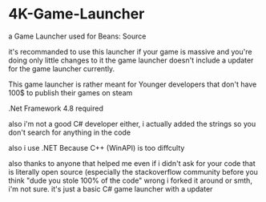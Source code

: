 # 4K-Game-Launcher

a Game Launcher used for Beans: Source

it's recommanded to use this launcher if your game is massive and you're doing only little changes to it
the game launcher doesn't include a updater for the game launcher currently.

This game launcher is rather meant for Younger developers that don't have 100$ to publish their games on steam

.Net Framework 4.8 required

also i'm not a good C# developer either, i actually added the strings so you don't search for anything in the code 

also i use .NET Because C++ (WinAPI) is too diffculty

also thanks to anyone that helped me even if i didn't ask for your code that is literally open source (especially the stackoverflow community
before you think "dude you stole 100% of the code"
wrong i forked it around or smth, i'm not sure.
it's just a basic C# game launcher with a updater
